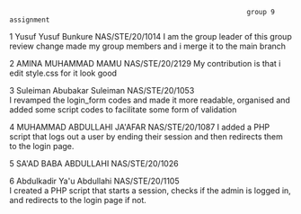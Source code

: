                                                                group 9 assignment
1        Yusuf Yusuf Bunkure NAS/STE/20/1014 
         I am the group leader of this group review change made my group members and i merge it to the main branch
        
2        AMINA MUHAMMAD MAMU NAS/STE/20/2129 
         My contribution is that i edit style.css for it look good

3        Suleiman Abubakar Suleiman  NAS/STE/20/1053       
         I revamped the login_form codes and made it more readable, organised and added some script codes to facilitate some form of validation
         
4       MUHAMMAD ABDULLAHI JA'AFAR NAS/STE/20/1087
          I added a PHP script that logs out a user by ending their session and then redirects them to the login page.

5        SA'AD BABA ABDULLAHI NAS/STE/20/1026

        
6        Abdulkadir Ya'u Abdullahi NAS/STE/20/1105  
          I created a PHP script that starts a session, checks if the admin is logged in, and redirects to the login page if not.
        
 
